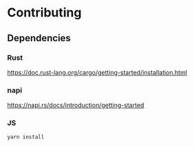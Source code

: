 # Contributing

## Dependencies

### Rust

https://doc.rust-lang.org/cargo/getting-started/installation.html

### napi

https://napi.rs/docs/introduction/getting-started

### JS

`yarn install`
